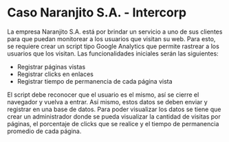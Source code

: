 # Caso Naranjito S.A. - Intercorp

La empresa Naranjito S.A. está por brindar un servicio a uno de sus clientes para que
puedan monitorear a los usuarios que visitan su web. Para esto, se requiere crear un script
tipo Google Analytics que permite rastrear a los usuarios que los visitan. Las
funcionalidades iniciales serán las siguientes:

  - Registrar páginas vistas
  - Registrar clicks en enlaces
  - Registrar tiempo de permanencia de cada página vista
  
El script debe reconocer que el usuario es el mismo, así se cierre el navegador y vuelva a
entrar. Así mismo, estos datos se deben enviar y registrar en una base de datos.
Para poder visualizar los datos se tiene que crear un administrador donde se pueda
visualizar la cantidad de visitas por páginas, el porcentaje de clicks que se realice y el
tiempo de permanencia promedio de cada página.
